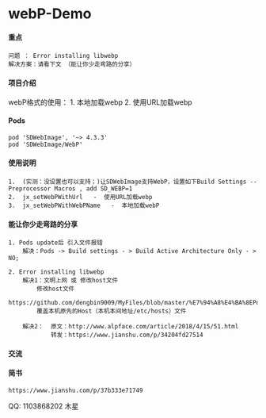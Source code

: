 # webP-Demo

#### 重点
    问题 ： Error installing libwebp
    解决方案：请看下文 （能让你少走弯路的分享）
    

#### 项目介绍
webP格式的使用：
    1. 本地加载webp
    2. 使用URL加载webp


#### Pods
    pod 'SDWebImage', '~> 4.3.3'
    pod 'SDWebImage/WebP'

#### 使用说明
    1.  (实测：没设置也可以支持；)让SDWebImage支持WebP，设置如下Build Settings -- Preprocessor Macros , add SD_WEBP=1
    2.  jx_setWebPWithUrl   -  使用URL加载webp
    3.  jx_setWebPWithWebPName   -  本地加载webP

#### 能让你少走弯路的分享
    1. Pods update后 引入文件报错
        解决：Pods -> Build settings - > Build Active Architecture Only - > NO;
    
    2. Error installing libwebp
        解决1：文明上网 或 修改host文件
            修改host文件
            https://github.com/dengbin9009/MyFiles/blob/master/%E7%94%A8%E4%BA%8EPod%E7%9A%84Hosts
            覆盖本机原先的Host（本机本间地址/etc/hosts）文件
            
        解决2：  原文：http://www.alpface.com/article/2018/4/15/51.html
                转发：https://www.jianshu.com/p/34204fd27514

#### 交流

#### 简书
    https://www.jianshu.com/p/37b333e71749

QQ: 1103868202  木星




